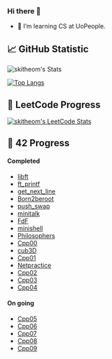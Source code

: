 ### Hi there 🐻

- 🌱 I’m learning CS at UoPeople.

## 📈 GitHub Statistic
![skitheom's Stats](https://github-readme-stats.vercel.app/api?username=skitheom&theme=tokyonight&show_icons=true&hide_border=true&count_private=true)

[![Top Langs](https://github-readme-stats.vercel.app/api/top-langs/?username=skitheom&layout=donut)](https://github.com/anuraghazra/github-readme-stats)

## 🚀 LeetCode Progress
[![skitheom's LeetCode Stats](https://leetcard.jacoblin.cool/skith?theme=unicorn&font=ABeeZee&ext=heatmap)](https://github.com/skitheom/leetcode)

## 💫 42 Progress
#### Completed
- [libft](https://github.com/skitheom/libft)
- [ft_printf](https://github.com/skitheom/ft_printf)
- [get_next_line](https://github.com/skitheom/get_next_line)
- [Born2beroot](https://github.com/skitheom/born2beroot)
- [push_swap](https://github.com/skitheom/push_swap)
- [minitalk](https://github.com/skitheom/minitalk)
- [FdF](https://github.com/skitheom/FdF)
- [minishell](https://github.com/kose-yusuke/minishell)
- [Philosophers](https://github.com/skitheom/Philosophers)
- [Cpp00](https://github.com/skitheom/Cpp00)
- [cub3D](https://github.com/kose-yusuke/Cub3D)
- [Cpp01](https://github.com/skitheom/Cpp01)
- [Netpractice](https://github.com/skitheom/Netpractice)
- [Cpp02](https://github.com/skitheom/Cpp02)
- [Cpp03](https://github.com/skitheom/Cpp03)
- [Cpp04](https://github.com/skitheom/Cpp04)
#### On going
- [Cpp05](https://github.com/skitheom/Cpp05)
- [Cpp06](https://github.com/skitheom/Cpp06)
- [Cpp07](https://github.com/skitheom/Cpp07)
- [Cpp08](https://github.com/skitheom/Cpp08)
- [Cpp09](https://github.com/skitheom/Cpp09)
